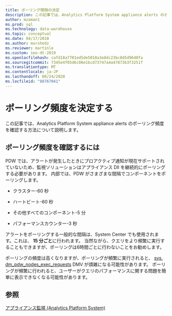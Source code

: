 ```yaml
---
title: ポーリング間隔の決定
description: この記事では、Analytics Platform System appliance alerts のポーリング頻度を確認する方法について説明します。
author: mzaman1
ms.prod: sql
ms.technology: data-warehouse
ms.topic: conceptual
ms.date: 04/17/2018
ms.author: murshedz
ms.reviewer: martinle
ms.custom: seo-dt-2019
ms.openlocfilehash: cafd18a7701ed5de5018a3e8dc23bc8d5d9640fa
ms.sourcegitcommit: 7345e4f05d6c06e1bcd73747a4a47873b3f3251f
ms.translationtype: MT
ms.contentlocale: ja-JP
ms.lasthandoff: 08/24/2020
ms.locfileid: "88767041"
---
```

# <a name="determine-polling-frequency"></a>ポーリング頻度を決定する
この記事では、Analytics Platform System appliance alerts のポーリング頻度を確認する方法について説明します。  
  
## <a name="to-determine-the-polling-frequency"></a>ポーリング頻度を確認するには  
PDW では、アラートが発生したときにプロアクティブ通知が現在サポートされていないため、監視ソリューションはアプライアンス Dll を継続的にポーリングする必要があります。  内部では、PDW がさまざまな間隔でコンポーネントをポーリングします。  
  
-   クラスター-60 秒  
  
-   ハートビート-60 秒  
  
-   その他すべてのコンポーネント-5 分  
  
-   パフォーマンスカウンター-3 秒  
  
アラートをポーリングする一般的な間隔は、System Center でも使用されます。これは、 **15 分ごと**に行われます。  当然ながら、クエリをより頻繁に実行することもできますが、ポーリングは6時間ごとに行わないことをお勧めします。  
  
ポーリングの頻度は高くなりますが、ポーリングが頻繁に実行されると、 [sys. dm_pdw_nodes_exec_requests](../relational-databases/system-dynamic-management-views/sys-dm-exec-requests-transact-sql.md?view=sql-server-ver15) DMV が煩雑になる可能性があります。  ポーリングが頻繁に行われると、ユーザーがクエリのパフォーマンスに関する問題を簡単に表示できなくなる可能性があります。  
  
## <a name="see-also"></a>参照  
<!-- MISSING LINKS [Common Metadata Query Examples &#40;SQL Server PDW&#41;](../sqlpdw/common-metadata-query-examples-sql-server-pdw.md)  -->  
[アプライアンス監視 &#40;Analytics Platform System&#41;](appliance-monitoring.md)  
